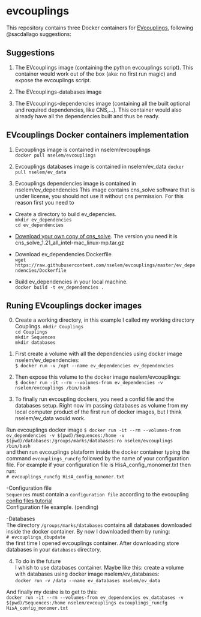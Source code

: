 # evcouplings
This repository contains three Docker containers for [EVcouplings](https://github.com/debbiemarkslab/EVcouplings), following @sacdallago suggestions:  

## Suggestions  
1. The EVcouplings image (containing the python evcouplings script). This container would work out of the box (aka: no first run magic) and expose the evcouplings script.  

2.  The EVcouplings-databases image 

3. The EVcouplings-dependencies image (containing all the built optional and required dependencies, like CNS,...). This container would also already have all the dependencies built and thus be ready.  


## EVcouplings Docker containers implementation   

1. Evcouplings image is contained in nselem/evcouplings  
`docker pull nselem/evcouplings`  

2. Evcouplings databases image is contained in nselem/ev_data
`docker pull nselem/ev_data`  

3. Evcouplings dependencies image is contained in nselem/ev_dependencies
This image contains cns_solve software that is under license, you should not use it without cns permission. For this reason first you need to 
- Create a directory to build ev_depencies.  
 `mkdir ev_dependencies`  
 `cd ev_dependencies`  
 
- [Download your own copy of cns_solve](http://cns-online.org/cns_request/). The version you need it is cns_solve_1.21_all_intel-mac_linux-mp.tar.gz  

-  Download ev_dependencies Dockerfile  
 `wget  https://raw.githubusercontent.com/nselem/evcouplings/master/ev_dependencies/Dockerfile`     
 
- Build ev_dependencies in your local machine.   
`docker build -t ev_dependencies .`  


## Runing EVcouplings docker images  
0. Create a working directory, in this example I called my working directory Couplings. 
`mkdir Couplings`   
`cd Couplings`  
`mkdir Sequences`  
`mkdir databases`

1. First create a volume with all the dependencies using docker image nselem/ev_dependencies:    
`$ docker run -v /opt --name ev_dependencies ev_dependencies  `   

2. Then expose this volume to the docker image nselem/evcouplings:    
`$ docker run -it --rm --volumes-from ev_dependencies -v nselem/evcouplings /bin/bash  `   

3. To finally run evcoupling dockers, you need a confid file and the databases setup. Right now Im passing databases as volume from my local computer product of the first run of docker images, but I think nselem/ev_data would work.  

Run evcouplings docker image
`$ docker run -it --rm --volumes-from ev_dependencies -v $(pwd)/Sequences:/home -v $(pwd)/databases:/groups/marks/databases:ro nselem/evcouplings /bin/bash  `   
and then run evcouplings plataform inside the docker container typing the command `evcouplings_runcfg`  followed by the name of your configuration file. For example if your configuration file is HisA_config_monomer.txt then run:  
`# evcouplings_runcfg HisA_config_monomer.txt`  

-Configuration file  
`Sequences`  must contain a `configuration file` according to the evcoupling [config files tutorial](https://github.com/debbiemarkslab/EVcouplings/blob/develop/notebooks/running_jobs.ipynb)    
Configuration file example.  (pending)  

-Databases  
The directory `/groups/marks/databases` contains all databases downloaded inside the docker container. By now I downloaded them by runing:   
`# evcouplings_dbupdate `  
the first time I opened evcouplings container. After downloading store databases in your `databases` directory.   

4. To do in the future  
I whish to use databases container. Maybe like this: create a volume with databases using docker image nselem/ev_databases:    
`docker run -v /data --name ev_databases nselem/ev_data  `  


And finally my desire is to get to this:  
`docker run -it --rm --volumes-from ev_dependencies ev_databases -v $(pwd)/Sequences:/home nselem/evcouplings evcouplings_runcfg HisA_config_monomer.txt`  
